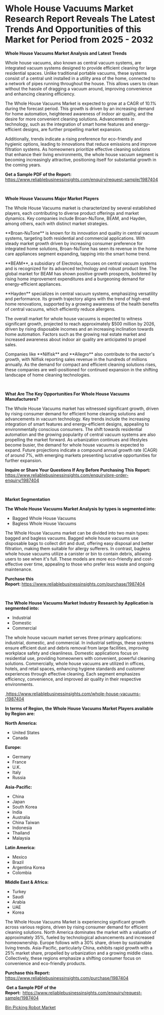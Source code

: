 <p><h1>Whole House Vacuums Market Research Report Reveals The Latest Trends And Opportunities of this Market for Period from 2025 - 2032</h1></p><p><strong>Whole House Vacuums Market Analysis and Latest Trends</strong></p>
<p><p>Whole house vacuums, also known as central vacuum systems, are integrated vacuum systems designed to provide efficient cleaning for large residential spaces. Unlike traditional portable vacuums, these systems consist of a central unit installed in a utility area of the home, connected to a network of pipes running throughout the house. This allows users to clean without the hassle of dragging a vacuum around, improving convenience and enhancing cleaning efficiency.</p><p>The Whole House Vacuums Market is expected to grow at a CAGR of 10.1% during the forecast period. This growth is driven by an increasing demand for home automation, heightened awareness of indoor air quality, and the desire for more convenient cleaning solutions. Advancements in technology, such as the integration of smart home features and energy-efficient designs, are further propelling market expansion. </p><p>Additionally, trends indicate a rising preference for eco-friendly and hygienic options, leading to innovations that reduce emissions and improve filtration systems. As homeowners prioritize effective cleaning solutions that enhance their living environments, the whole house vacuum segment is becoming increasingly attractive, positioning itself for substantial growth in the coming years.</p></p>
<p><strong>Get a Sample PDF of the Report:&nbsp;</strong> <a href="https://www.reliablebusinessinsights.com/enquiry/request-sample/1987404?utm_campaign=2475&utm_medium=2&utm_source=Github&utm_content=ia&utm_term=20022025&utm_id=whole-house-vacuums">https://www.reliablebusinessinsights.com/enquiry/request-sample/1987404</a></p>
<p>&nbsp;</p>
<p><strong>Whole House Vacuums Major Market Players</strong></p>
<p><p>The Whole House Vacuums market is characterized by several established players, each contributing to diverse product offerings and market dynamics. Key companies include Broan-NuTone, BEAM, and Hayden, among others, each with distinct market strategies.</p><p>**Broan-NuTone** is known for its innovation and quality in central vacuum systems, targeting both residential and commercial applications. With steady market growth driven by increasing consumer preference for integrated home solutions, Broan-NuTone has seen its revenue in the home care appliances segment expanding, tapping into the smart home trend.</p><p>**BEAM**, a subsidiary of Electrolux, focuses on central vacuum systems and is recognized for its advanced technology and robust product line. The global market for BEAM has shown positive growth prospects, bolstered by rising home improvement expenditures and a burgeoning demand for energy-efficient appliances. </p><p>**Hayden** specializes in central vacuum systems, emphasizing versatility and performance. Its growth trajectory aligns with the trend of high-end home renovations, supported by a growing awareness of the health benefits of central vacuums, which efficiently reduce allergens.</p><p>The overall market for whole house vacuums is expected to witness significant growth, projected to reach approximately $500 million by 2026, driven by rising disposable incomes and an increasing inclination towards home automation. Factors such as the growing real estate market and increased awareness about indoor air quality are anticipated to propel sales.</p><p>Companies like **Nilfisk** and **Allegro** also contribute to the sector's growth, with Nilfisk reporting sales revenue in the hundreds of millions annually. As the demand for compact and efficient cleaning solutions rises, these companies are well-positioned for continued expansion in the shifting landscape of home cleaning technologies.</p></p>
<p>&nbsp;</p>
<p><strong>What Are The Key Opportunities For Whole House Vacuums Manufacturers?</strong></p>
<p><p>The Whole House Vacuums market has witnessed significant growth, driven by rising consumer demand for efficient home cleaning solutions and advancements in vacuum technology. Key trends include the increasing integration of smart features and energy-efficient designs, appealing to environmentally conscious consumers. The shift towards residential automation and the growing popularity of central vacuum systems are also propelling the market forward. As urbanization continues and lifestyles become busier, the demand for whole house vacuums is expected to expand. Future projections indicate a compound annual growth rate (CAGR) of around 7%, with emerging markets presenting lucrative opportunities for further expansion.</p></p>
<p><strong>Inquire or Share Your Questions If Any Before Purchasing This Report:</strong> <a href="https://www.reliablebusinessinsights.com/enquiry/pre-order-enquiry/1987404?utm_campaign=2475&utm_medium=2&utm_source=Github&utm_content=ia&utm_term=20022025&utm_id=whole-house-vacuums">https://www.reliablebusinessinsights.com/enquiry/pre-order-enquiry/1987404</a></p>
<p>&nbsp;</p>
<p><strong>Market Segmentation</strong></p>
<p><strong>The Whole House Vacuums Market Analysis by types is segmented into:</strong></p>
<p><ul><li>Bagged Whole House Vacuums</li><li>Bagless Whole House Vacuums</li></ul></p>
<p><p>The Whole House Vacuums market can be divided into two main types: bagged and bagless vacuums. Bagged whole house vacuums use disposable bags to collect dirt and dust, offering easy disposal and better filtration, making them suitable for allergy sufferers. In contrast, bagless whole house vacuums utilize a canister or bin to contain debris, allowing users to see when it's full. These models are more eco-friendly and cost-effective over time, appealing to those who prefer less waste and ongoing maintenance.</p></p>
<p><strong>Purchase this Report:&nbsp;</strong><a href="https://www.reliablebusinessinsights.com/purchase/1987404?utm_campaign=2475&utm_medium=2&utm_source=Github&utm_content=ia&utm_term=20022025&utm_id=whole-house-vacuums">https://www.reliablebusinessinsights.com/purchase/1987404</a></p>
<p>&nbsp;</p>
<p><strong>The Whole House Vacuums Market Industry Research by Application is segmented into:</strong></p>
<p><ul><li>Industrial</li><li>Domestic</li><li>Commercial</li></ul></p>
<p><p>The whole house vacuum market serves three primary applications: industrial, domestic, and commercial. In industrial settings, these systems ensure efficient dust and debris removal from large facilities, improving workplace safety and cleanliness. Domestic applications focus on residential use, providing homeowners with convenient, powerful cleaning solutions. Commercially, whole house vacuums are utilized in offices, hotels, and retail spaces, enhancing hygiene standards and customer experiences through effective cleaning. Each segment emphasizes efficiency, convenience, and improved air quality in their respective environments.</p></p>
<p><a href="https://www.reliablebusinessinsights.com/whole-house-vacuums-r1987404?utm_campaign=2475&utm_medium=2&utm_source=Github&utm_content=ia&utm_term=20022025&utm_id=whole-house-vacuums">&nbsp;https://www.reliablebusinessinsights.com/whole-house-vacuums-r1987404</a></p>
<p><strong>In terms of Region, the Whole House Vacuums Market Players available by Region are:</strong></p>
<p>
    <p> <strong> North America: </strong>
        <ul>
            <li>United States</li>
            <li>Canada</li>
        </ul>
        </p> 
    <p> <strong> Europe: </strong>
        <ul>
            <li>Germany</li>
            <li>France</li>
            <li>U.K.</li>
            <li>Italy</li>
            <li>Russia</li>
        </ul>
        </p> 
    <p> <strong> Asia-Pacific: </strong>
        <ul>
            <li>China</li>
            <li>Japan</li>
            <li>South Korea</li>
            <li>India</li>
            <li>Australia</li>
            <li>China Taiwan</li>
            <li>Indonesia</li>
            <li>Thailand</li>
            <li>Malaysia</li>
        </ul>
        </p> 
    <p> <strong> Latin America: </strong>
        <ul>
            <li>Mexico</li>
            <li>Brazil</li>
            <li>Argentina Korea</li>
            <li>Colombia</li>
        </ul>
        </p> 
    <p> <strong> Middle East & Africa: </strong>
        <ul>
            <li>Turkey</li>
            <li>Saudi</li>
            <li>Arabia</li>
            <li>UAE</li>
            <li>Korea</li>
        </ul>
    </p>
    </p>
<p><p>The Whole House Vacuums Market is experiencing significant growth across various regions, driven by rising consumer demand for efficient cleaning solutions. North America dominates the market with a valuation of approximately 35%, fueled by technological advancements and increased homeownership. Europe follows with a 30% share, driven by sustainable living trends. Asia-Pacific, particularly China, exhibits rapid growth with a 25% market share, propelled by urbanization and a growing middle class. Collectively, these regions emphasize a shifting consumer focus on convenience and eco-friendly products.</p></p>
<p><strong>Purchase this Report: </strong><a href="https://www.reliablebusinessinsights.com/purchase/1987404?utm_campaign=2475&utm_medium=2&utm_source=Github&utm_content=ia&utm_term=20022025&utm_id=whole-house-vacuums">https://www.reliablebusinessinsights.com/purchase/1987404</a></p>
<p>&nbsp;<strong>Get a Sample PDF of the Report:&nbsp;&nbsp;</strong><a href="https://www.reliablebusinessinsights.com/enquiry/request-sample/1987404?utm_campaign=2475&utm_medium=2&utm_source=Github&utm_content=ia&utm_term=20022025&utm_id=whole-house-vacuums">https://www.reliablebusinessinsights.com/enquiry/request-sample/1987404</a></p>
<p><strong></strong></p>
<p><p><a href="https://github.com/donnettaletizia/Market-Research-Report-List-1/blob/main/bin-picking-robot-market.md?utm_campaign=2475&utm_medium=2&utm_source=Github&utm_content=ia&utm_term=20022025&utm_id=whole-house-vacuums">Bin Picking Robot Market</a></p></p>